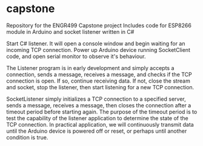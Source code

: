 # capstone
Repository for the ENGR499 Capstone project
Includes code for ESP8266 module in Arduino and socket listener written in C# 

Start C# listener. It will open a console window and begin waiting for an incoming TCP connection.
Power up Arduino device running SocketClient code, and open serial monitor to observe it's behaviour.

The Listener program is in early development and simply accepts a connection, sends a message, receives a message, and checks if the TCP
connection is open. If so, continue receiving data. If not, close the stream and socket, stop the listener, then start listening for a new
TCP connection.

SocketListener simply initializes a TCP connection to a specified server, sends a message, receives a message, then closes the connection
after a timeout period before starting again. The purpose of the timeout period is to test the capability of the listener application to
determine the state of the TCP connection. In practical application, we will continuously transmit data until the Arduino device is powered
off or reset, or perhaps until another condition is true.
